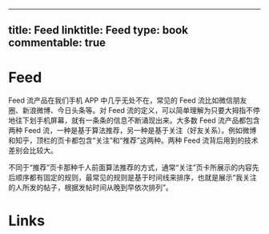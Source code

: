 
---
title: Feed
linktitle: Feed
type: book
commentable: true
---

# Feed

Feed 流产品在我们手机 APP 中几乎无处不在，常见的 Feed 流比如微信朋友圈、新浪微博、今日头条等。对 Feed 流的定义，可以简单理解为只要大拇指不停地往下划手机屏幕，就有一条条的信息不断涌现出来。大多数 Feed 流产品都包含两种 Feed 流，一种是基于算法推荐，另一种是基于关注（好友关系）。例如微博和知乎，顶栏的页卡都包含“关注”和“推荐”这两种。两种 Feed 流背后用到的技术差别会比较大。

不同于“推荐”页卡那种千人前面算法推荐的方式，通常“关注”页卡所展示的内容先后顺序都有固定的规则，最常见的规则是基于时间线来排序，也就是展示“我关注的人所发的帖子，根据发帖时间从晚到早依次排列”。

# Links

    